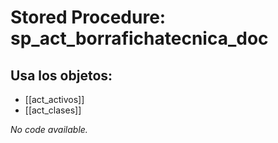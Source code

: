 # Stored Procedure: sp_act_borrafichatecnica_doc

## Usa los objetos:
- [[act_activos]]
- [[act_clases]]

*No code available.*
